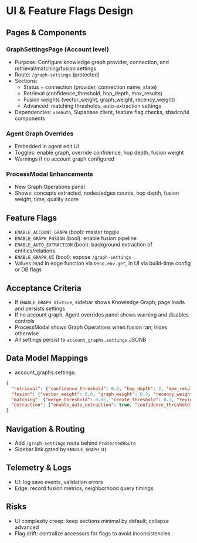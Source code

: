 # UI & Feature Flags Design

## Pages & Components

### GraphSettingsPage (Account level)
- Purpose: Configure knowledge graph provider, connection, and retrieval/matching/fusion settings
- Route: `/graph-settings` (protected)
- Sections:
  - Status + connection (provider, connection name, state)
  - Retrieval (confidence_threshold, hop_depth, max_results)
  - Fusion weights (vector_weight, graph_weight, recency_weight)
  - Advanced: matching thresholds, auto-extraction settings
- Dependencies: `useAuth`, Supabase client, feature flag checks, shadcn/ui components

### Agent Graph Overrides
- Embedded in agent edit UI
- Toggles: enable graph, override confidence, hop depth, fusion weight
- Warnings if no account graph configured

### ProcessModal Enhancements
- New Graph Operations panel
- Shows: concepts extracted, nodes/edges counts, hop depth, fusion weight, time, quality score

## Feature Flags
- `ENABLE_ACCOUNT_GRAPH` (bool): master toggle
- `ENABLE_GRAPH_FUSION` (bool): enable fusion pipeline
- `ENABLE_AUTO_EXTRACTION` (bool): background extraction of entities/relations
- `ENABLE_GRAPH_UI` (bool): expose `/graph-settings`
- Values read in edge function via `Deno.env.get`, in UI via build-time config or DB flags

## Acceptance Criteria
- If `ENABLE_GRAPH_UI=true`, sidebar shows Knowledge Graph; page loads and persists settings
- If no account graph, Agent overrides panel shows warning and disables controls
- ProcessModal shows Graph Operations when fusion ran; hides otherwise
- All settings persist to `account_graphs.settings` JSONB

## Data Model Mappings
- account_graphs.settings:
```json
{
  "retrieval": {"confidence_threshold": 0.5, "hop_depth": 2, "max_results": 50},
  "fusion": {"vector_weight": 0.6, "graph_weight": 0.3, "recency_weight": 0.1},
  "matching": {"merge_threshold": 0.85, "create_threshold": 0.3, "review_threshold": 0.6},
  "extraction": {"enable_auto_extraction": true, "confidence_threshold": 0.7, "batch_size": 100, "processing_delay_ms": 5000}
}
```

## Navigation & Routing
- Add `/graph-settings` route behind `ProtectedRoute`
- Sidebar link gated by `ENABLE_GRAPH_UI`

## Telemetry & Logs
- UI: log save events, validation errors
- Edge: record fusion metrics, neighborhood query timings

## Risks
- UI complexity creep: keep sections minimal by default; collapse advanced
- Flag drift: centralize accessors for flags to avoid inconsistencies


